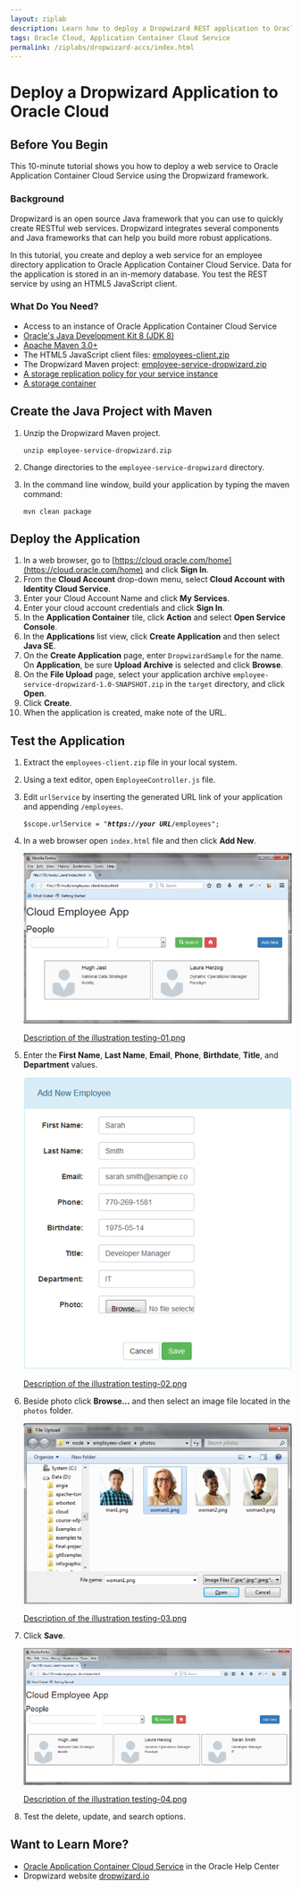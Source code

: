 ```yaml
---
layout: ziplab
description: Learn how to deploy a Dropwizard REST application to Oracle Application Container Cloud service.
tags: Oracle Cloud, Application Container Cloud Service
permalink: /ziplabs/dropwizard-accs/index.html
---
```

# Deploy a Dropwizard Application to Oracle Cloud #

## Before You Begin ##
This 10-minute tutorial shows you how to deploy a web service to Oracle Application Container Cloud Service using the Dropwizard framework. 

### Background ###
Dropwizard is an open source Java framework that you can use to quickly create RESTful web services. Dropwizard integrates several components and Java frameworks that can help you build more robust applications.

In this tutorial, you create and deploy a web service for an employee directory application to Oracle Application Container Cloud Service. Data for the application is stored in an in-memory database. You test the REST service by using an HTML5 JavaScript client.

### What Do You Need? ###
* Access to an instance of Oracle Application Container Cloud Service
* [Oracle's Java Development Kit 8 (JDK 8)](http://www.oracle.com/technetwork/java/javase/downloads/index.html)
* [Apache Maven 3.0+](http://maven.apache.org/download.cgi)
* The HTML5 JavaScript client files: [employees-client.zip](files/employees-client.zip)
* The Dropwizard Maven project: [employee-service-dropwizard.zip](files/employee-service-dropwizard.zip)
* [A storage replication policy for your service instance](https://docs.oracle.com/en/cloud/iaas/storage-cloud/cssto/selecting-replication-policy-your-account.html)
* [A storage container](https://docs.oracle.com/en/cloud/iaas/storage-cloud/cssto/creating-containers.html)

## Create the Java Project with Maven ##

1. Unzip the Dropwizard Maven project.

    <pre><code>unzip employee-service-dropwizard.zip</code></pre>

2. Change directories to the `employee-service-dropwizard` directory.
3. In the command line window, build your application by typing the maven command:

    <pre><code>mvn clean package</code></pre>

## Deploy the Application ##
1. In a web browser, go to [https://cloud.oracle.com/home](https://cloud.oracle.com/home) and click **Sign In**.
2. From the **Cloud Account** drop-down menu, select **Cloud Account with Identity Cloud Service**.
3. Enter your Cloud Account Name and click **My Services**.
4. Enter your cloud account credentials and click **Sign In**.
5. In the **Application Container** tile, click **Action** and select **Open Service Console**.
6. In the **Applications** list view, click **Create Application** and then select **Java SE**.
7. On the **Create Application** page, enter `DropwizardSample` for the name. On **Application**, be sure **Upload Archive** is selected and click **Browse**.
8. On the **File Upload** page, select your application archive `employee-service-dropwizard-1.0-SNAPSHOT.zip` in the `target` directory, and click **Open**.
9. Click **Create**.
10. When the application is created, make note of the URL.

## Test the Application ##
1. Extract the `employees-client.zip` file in your local system.
2. Using a text editor, open `EmployeeController.js` file.
3. Edit `urlService` by inserting the generated URL link of your application and appending `/employees`. 

    <pre><code>$scope.urlService = "<var><strong>https://your URL</strong></var>/employees";</code></pre>
4. In a web browser open `index.html` file and then click **Add New**.

    ![](img/testing-01.png)

    [Description of the illustration testing-01.png](files/testing-01.txt)
5. Enter the **First Name**, **Last Name**, **Email**, **Phone**, **Birthdate**, **Title**, and **Department** values.

    ![](img/testing-02.png)

    [Description of the illustration testing-02.png](files/testing-02.txt)

6. Beside photo click **Browse...** and then select an image file located in the `photos` folder.

    ![](img/testing-03.png)

    [Description of the illustration testing-03.png](files/testing-03.txt)
7. Click **Save**.

    ![](img/testing-04.png)

    [Description of the illustration testing-04.png](files/testing-04.txt)
8. Test the delete, update, and search options.

## Want to Learn More? ##
* [Oracle Application Container Cloud Service](http://www.oracle.com/pls/topic/lookup?ctx=cloud&id=apaasgs) in the Oracle Help Center
* Dropwizard website [dropwizard.io](http://www.dropwizard.io/)

